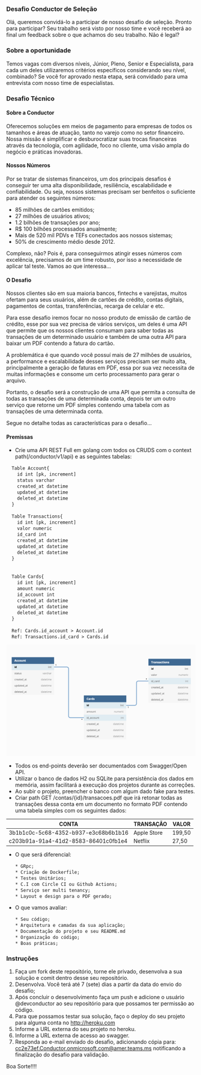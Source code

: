 ### Desafio Conductor de Seleção
Olá, queremos convidá-lo a participar de nosso desafio de seleção.  Pronto para participar? Seu trabalho será visto por nosso time e você receberá ao final um feedback sobre o que achamos do seu trabalho. Não é legal?

### Sobre a oportunidade 
Temos vagas com diversos níveis, Júnior, Pleno, Senior e Especialista, para cada um deles utilizaremos critérios específicos considerando seu nível, combinado? 
Se você for aprovado nesta etapa, será convidado para uma entrevista com nosso time de especialistas.

### Desafio Técnico
  
#### Sobre a Conductor
Oferecemos soluções em meios de pagamento para empresas de todos os tamanhos e áreas de atuação, tanto no varejo como no setor financeiro. Nossa missão é simplificar e desburocratizar suas trocas financeiras através da tecnologia, com agilidade, foco no cliente, uma visão ampla do negócio e práticas inovadoras.

#### Nossos Números
Por se tratar de sistemas financeiros, um dos principais desafios é conseguir ter uma alta disponibilidade, resiliência, escalabilidade e confiabilidade. Ou seja, nossos sistemas precisam ser benfeitos o suficiente para atender os seguintes números:

  - 85 milhões de cartões emitidos;
  - 27 milhões de usuários ativos;
  - 1.2 bilhões de transações por ano;
  - R$ 100 bilhões processados anualmente;
  - Mais de 520 mil PDVs e TEFs conectados aos nossos sistemas;
  - 50% de crescimento médio desde 2012.

  Complexo, não? Pois é, para conseguirmos atingir esses números com excelência, precisamos de um time robusto, por isso a necessidade de aplicar tal teste. Vamos ao que interessa...

  #### O Desafio

  Nossos clientes são em sua maioria bancos, fintechs e varejistas, muitos ofertam para seus usuários, além de cartões de crédito, contas digitais, pagamentos de contas, transferências, recarga de celular e etc. 

  Para esse desafio iremos focar no nosso produto de emissão de cartão de crédito, esse por sua vez precisa de vários serviços, um deles é uma API que permite que os nossos clientes consumam para saber todas as transações de um determinado usuário e também de uma outra API para baixar um PDF contendo a fatura do cartão.
  
  A problemática é que quando você possuí mais de 27 milhões de usuários, a performance e escalabilidade desses serviços precisam ser muito alta, principalmente a geração de faturas em PDF, essa por sua vez necessita de muitas informações e consome um certo processamento para gerar o arquivo.

  Portanto, o desafio será a construção de uma API que permita a consulta de todas as transações de uma determinada conta, depois ter um outro serviço que retorne um PDF simples contendo uma tabela com as transações de uma determinada conta.

  Segue no detalhe todas as características para o desafio...
  
  #### Premissas

  - Crie uma API REST Full em golang com todos os CRUDS com o context path(/conductor/v1/api) e as seguintes tabelas: 
  
  ```
    Table Account{
      id int [pk, increment]
      status varchar
      created_at datetime
      updated_at datetime
      deleted_at datetime
    }

    Table Transactions{
      id int [pk, increment]
      valor numeric
      id_card int
      created_at datetime
      updated_at datetime
      deleted_at datetime  
    }


    Table Cards{
      id int [pk, increment]
      amount numeric
      id_account int
      created_at datetime
      updated_at datetime
      deleted_at datetime  
    }

    Ref: Cards.id_account > Account.id
    Ref: Transactions.id_card > Cards.id      
  ```
  
  ![diagrama](https://github.com/devconductor/desafio-golang/raw/master/img/diagrama.png)
    
  - Todos os end-points deverão ser documentados com Swagger/Open API.
  - Utilizar o banco de dados H2 ou SQLite para persistência dos dados em memória, assim facilitará a execução dos projetos durante as correções.
  - Ao subir o projeto, preencher o banco com algum dado fake para testes.
  - Criar path GET /contas/{id}/transacoes.pdf que irá retonar todas as transações dessa conta em um documento no formato PDF contendo uma tabela simples com os seguintes dados:
  
   | CONTA | TRANSAÇÃO | VALOR |
   |-|-|-|
   |3b1b1c0c-5c68-4352-b937-e3c68b6b1b16|Apple Store|199,50|
   |c203b91a-91a4-41d2-8583-86401c0fb1e4|Netflix|27,50|
  
  - O que será diferencial:

    ```
    * GRpc;
    * Criação de Dockerfile;
    * Testes Unitários;
    * C.I com Circle CI ou Github Actions;
    * Serviço ser multi tenancy;
    * Layout e design para o PDF gerado;
    ```
    
  - O que vamos avaliar:

    ```
    * Seu código; 
    * Arquitetura e camadas da sua aplicação;
    * Documentação do projeto e seu README.md
    * Organização do código;
    * Boas práticas;
    ```

### Instruções

   1. Faça um fork deste repositório, torne ele privado, desenvolva a sua solução e comit dentro desse seu repositório.
   2. Desenvolva. Você terá até 7 (sete) dias a partir da data do envio do desafio; 
   3. Após concluir o desenvolvimento faça um push e adicione o usuário @devconductor ao seu repositório para que possamos ter permissão ao código.
   4. Para que possamos testar sua solução, faço o deploy do seu projeto para alguma conta no http://heroku.com
   5. Informe a URL externa do seu projeto no heroku.
   6. Informe a URL externa de acesso ao swagger.
   5. Responda ao e-mail enviado do desafio, adicionando cópia para: cc2e73ef.Conductor.onmicrosoft.com@amer.teams.ms notificando a finalização do desafio para validação.


Boa Sorte!!!!
